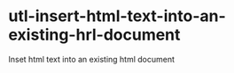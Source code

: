 # utl-insert-html-text-into-an-existing-hrl-document
Inset html text into an existing html document  
